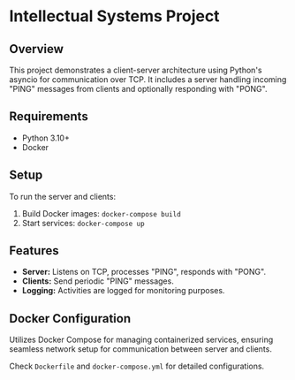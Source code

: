 # Intellectual Systems Project

## Overview
This project demonstrates a client-server architecture using Python's asyncio for communication over TCP. It includes a server handling incoming "PING" messages from clients and optionally responding with "PONG".

## Requirements
- Python 3.10+
- Docker

## Setup
To run the server and clients:
1. Build Docker images: `docker-compose build`
2. Start services: `docker-compose up`

## Features
- **Server:** Listens on TCP, processes "PING", responds with "PONG".
- **Clients:** Send periodic "PING" messages.
- **Logging:** Activities are logged for monitoring purposes.

## Docker Configuration
Utilizes Docker Compose for managing containerized services, ensuring seamless network setup for communication between server and clients.

Check `Dockerfile` and `docker-compose.yml` for detailed configurations.
